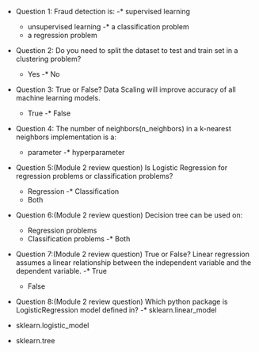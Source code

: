 - Question 1: Fraud detection is:
  -* supervised learning
  - unsupervised learning
  -* a classification problem
  - a regression problem

- Question 2: Do you need to split the dataset to test and train set in a clustering problem?
  - Yes
  -* No
  
- Question 3: True or False? Data Scaling will improve accuracy of all machine learning models.
  - True
  -* False
  
- Question 4: The number of neighbors(n_neighbors) in a k-nearest neighbors implementation is a:
  - parameter
  -* hyperparameter

- Question 5:(Module 2 review question) Is Logistic Regression for regression problems or classification problems?
  - Regression
  -* Classification
  - Both

- Question 6:(Module 2 review question) Decision tree can be used on:
  - Regression problems
  - Classification problems
  -* Both

- Question 7:(Module 2 review question) True or False? Linear regression assumes a linear relationship between the independent variable and the dependent variable.
  -* True
  - False
  
- Question 8:(Module 2 review question) Which python package is LogisticRegression model defined in?
-* sklearn.linear_model
- sklearn.logistic_model
- sklearn.tree
